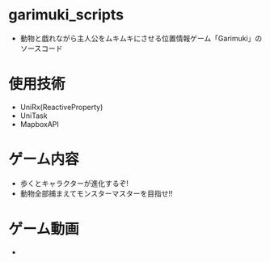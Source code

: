 # garimuki_scripts
- 動物と戯れながら主人公をムキムキにさせる位置情報ゲーム「Garimuki」のソースコード

# 使用技術
- UniRx(ReactiveProperty)
- UniTask
- MapboxAPI

# ゲーム内容
- 歩くとキャラクターが進化するぞ!
- 動物全部捕まえてモンスターマスターを目指せ!!

# ゲーム動画
- 
